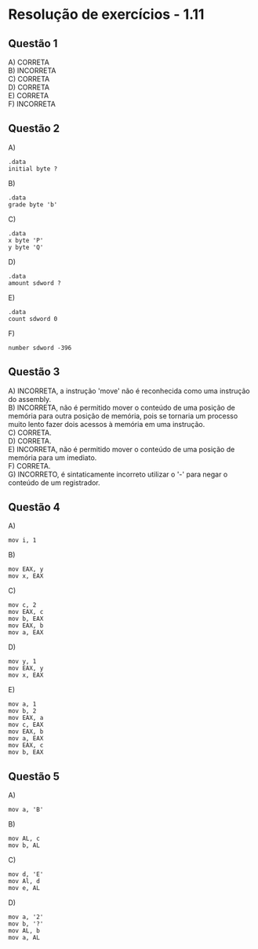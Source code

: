 #  Resolução de exercícios - 1.11 

##  Questão 1 
A) CORRETA  
B) INCORRETA  
C) CORRETA  
D) CORRETA  
E) CORRETA  
F) INCORRETA

## Questão 2
A) 
```
.data 
initial byte ?
```
B)
```
.data 
grade byte 'b'
```
C)
```
.data 
x byte 'P'
y byte 'Q'

```
D)
```
.data 
amount sdword ?
```
E) 
```
.data 
count sdword 0
```
F) 
```
number sdword -396
```
## Questão 3
A) INCORRETA, a instrução 'move' não é reconhecida como uma instrução do assembly.    
B) INCORRETA, não é permitido mover o conteúdo de uma posição de memória para outra posição de memória, pois se tornaria um processo muito lento fazer dois acessos à memória em uma instrução.  
C) CORRETA.  
D) CORRETA.  
E) INCORRETA, não é permitido mover o conteúdo de uma posição de memória para um imediato.  
F) CORRETA.    
G) INCORRETO, é sintaticamente incorreto utilizar o '-' para negar o conteúdo de um registrador.

## Questão 4
A)
```
mov i, 1 
```
B)
```
mov EAX, y
mov x, EAX
```
C)
```
mov c, 2
mov EAX, c
mov b, EAX
mov EAX, b
mov a, EAX
```
D)
```
mov y, 1
mov EAX, y
mov x, EAX
```
E) 
```
mov a, 1
mov b, 2
mov EAX, a
mov c, EAX
mov EAX, b
mov a, EAX
mov EAX, c
mov b, EAX
```

## Questão 5
A)
```
mov a, 'B'
```
B) 
``` 
mov AL, c
mov b, AL
```
C) 
```
mov d, 'E'
mov Al, d 
mov e, AL
```
D)
```
mov a, '2'
mov b, '?'
mov AL, b
mov a, AL
```
